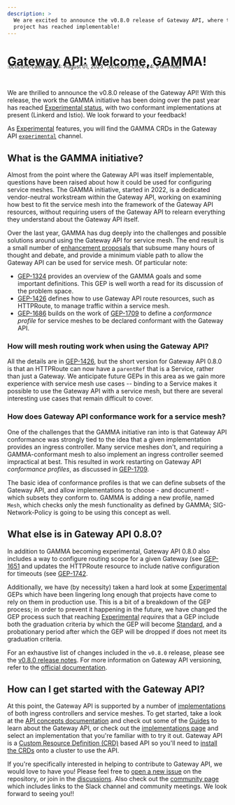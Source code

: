 ```yaml
---
description: >
  We are excited to announce the v0.8.0 release of Gateway API, where the GAMMA
  project has reached implementable!
---
```


# Gateway API: Welcome, GAMMA!

<small style="position:relative; top:-30px;">
  :octicons-calendar-24: August 01, 2023 ·
  :octicons-clock-24: 5 min read
</small>

We are thrilled to announce the v0.8.0 release of the Gateway API! With this
release, the work the GAMMA initiative has been doing over the past year has
reached [Experimental status][status], with two conformant implementations at
present (Linkerd and Istio). We look forward to your feedback!

As [Experimental][status] features, you will find the GAMMA CRDs in the
Gateway API [`experimental`][ch] channel.

## What is the GAMMA initiative?

Almost from the point where the Gateway API was itself implementable,
questions have been raised about how it could be used for configuring service
meshes. The GAMMA initiative, started in 2022, is a dedicated vendor-neutral
workstream within the Gateway API, working on examining how best to fit the
service mesh into the framework of the Gateway API resources, without
requiring users of the Gateway API to relearn everything they understand about
the Gateway API itself.

Over the last year, GAMMA has dug deeply into the challenges and possible
solutions around using the Gateway API for service mesh. The end result is a
small number of [enhancement
proposals](https://gateway-api.sigs.k8s.io/v1beta1/contributing/gep/) that
subsume many hours of thought and debate, and provide a minimum viable path to
allow the Gateway API can be used for service mesh. Of particular note:

- [GEP-1324](https://gateway-api.sigs.k8s.io/geps/gep-1324/) provides an
  overview of the GAMMA goals and some important definitions. This GEP is well
  worth a read for its discussion of the problem space.
- [GEP-1426](https://gateway-api.sigs.k8s.io/geps/gep-1426/) defines how to
  use Gateway API route resources, such as HTTPRoute, to manage traffic within
  a service mesh.
- [GEP-1686](https://gateway-api.sigs.k8s.io/geps/gep-1686/) builds on the
  work of [GEP-1709](https://gateway-api.sigs.k8s.io/geps/gep-1709/) to define
  a _conformance profile_ for service meshes to be declared conformant with
  the Gateway API.

### How will mesh routing work when using the Gateway API?

All the details are in
[GEP-1426](https://gateway-api.sigs.k8s.io/geps/gep-1426/), but the short
version for Gateway API 0.8.0 is that an HTTPRoute can now have a `parentRef`
that is a Service, rather than just a Gateway. We anticipate future GEPs in
this area as we gain more experience with service mesh use cases -- binding to
a Service makes it possible to use the Gateway API with a service mesh, but
there are several interesting use cases that remain difficult to cover.

### How does Gateway API conformance work for a service mesh?

One of the challenges that the GAMMA initiative ran into is that Gateway API
conformance was strongly tied to the idea that a given implementation provides
an ingress controller. Many service meshes don't, and requiring a
GAMMA-conformant mesh to also implement an ingress controller seemed
impractical at best. This resulted in work restarting on Gateway API
_conformance profiles_, as discussed in
[GEP-1709](https://gateway-api.sigs.k8s.io/geps/gep-1709/).

The basic idea of conformance profiles is that we can define subsets of the
Gateway API, and allow implementations to choose - and document! - which
subsets they conform to. GAMMA is adding a new profile, named `Mesh`, which
checks only the mesh functionality as defined by GAMMA; SIG-Network-Policy is
going to be using this concept as well.

## What else is in Gateway API 0.8.0?

In addition to GAMMA becoming experimental, Gateway API 0.8.0 also includes a
way to configure routing scope for a given Gateway (see
[GEP-1651](https://gateway-api.sigs.k8s.io/geps/gep-1651/) and updates the
HTTPRoute resource to include native configuration for timeouts (see
[GEP-1742](https://gateway-api.sigs.k8s.io/geps/gep-1742/).

Additionally, we have (by necessity) taken a hard look at some
[Experimental][status] GEPs which have been lingering long enough that
projects have come to rely on them in production use. This is a bit of a
breakdown of the GEP process; in order to prevent it happening in the future,
we have changed the GEP process such that reaching [Experimental][status]
_requires_ that a GEP include both the graduation criteria by which the GEP
will become [Standard][status], and a probationary period after which the GEP
will be dropped if does not meet its graduation criteria.

For an exhaustive list of changes included in the `v0.8.0` release, please see
the [v0.8.0 release
notes](https://github.com/kubernetes-sigs/gateway-api/releases/tag/v0.8.0).
For more information on Gateway API versioning, refer to the [official
documentation](https://gateway-api.sigs.k8s.io/concepts/versioning/).

## How can I get started with the Gateway API?

At this point, the Gateway API is supported by a number of
[implementations][impl] of both ingress controllers and service meshes. To get
started, take a look at the [API concepts documentation][concepts] and check
out some of the [Guides][guides] to learn about the Gateway API, or check out
the [implementations page][impl] and select an implementation that you're
familiar with to try it out. Gateway API is a [Custom Resource Definition
(CRD)][crd] based API so you'll need to [install the CRDs][install-crds] onto
a cluster to use the API.

If you're specifically interested in helping to contribute to Gateway API, we
would love to have you! Please feel free to [open a new issue][issue] on the
repository, or join in the [discussions][disc]. Also check out the [community
page][community] which includes links to the Slack channel and community meetings. We look forward to seeing you!!

[status]:https://gateway-api.sigs.k8s.io/geps/overview/#status
[ch]:https://gateway-api.sigs.k8s.io/concepts/versioning/#release-channels-eg-experimental-standard
[crd]:https://kubernetes.io/docs/tasks/extend-kubernetes/custom-resources/custom-resource-definitions/
[concepts]:https://gateway-api.sigs.k8s.io/concepts/api-overview/
[guides]:https://gateway-api.sigs.k8s.io/guides/getting-started/
[impl]:https://gateway-api.sigs.k8s.io/implementations/
[install-crds]:https://gateway-api.sigs.k8s.io/guides/getting-started/#install-the-crds
[issue]:https://github.com/kubernetes-sigs/gateway-api/issues/new/choose
[disc]:https://github.com/kubernetes-sigs/gateway-api/discussions
[community]:https://gateway-api.sigs.k8s.io/contributing/community/

